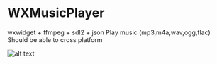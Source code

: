 # WXMusicPlayer
wxwidget + ffmpeg + sdl2 + json
Play music (mp3,m4a,wav,ogg,flac)
Should be able to cross platform

![alt text](https://raw.githubusercontent.com/naruto02514/WXMusicPlayer/blob/master/program.jpg)


